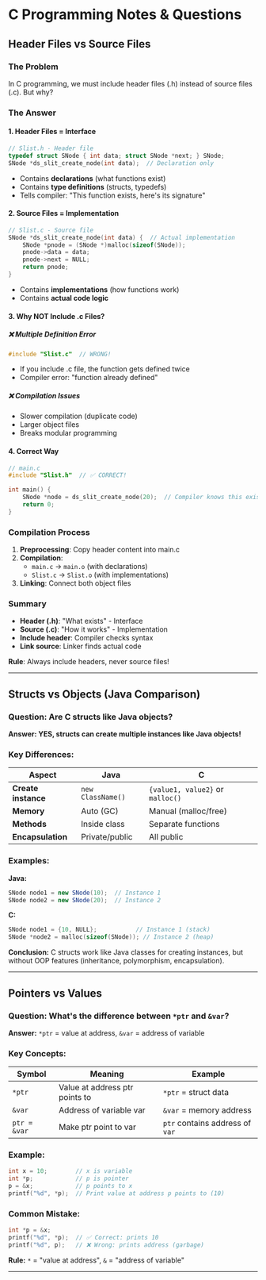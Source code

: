 # C Programming Notes & Questions

## Header Files vs Source Files

### The Problem
In C programming, we must include header files (.h) instead of source files (.c). But why?

### The Answer

#### 1. **Header Files = Interface**
```c
// Slist.h - Header file
typedef struct SNode { int data; struct SNode *next; } SNode;
SNode *ds_slit_create_node(int data);  // Declaration only
```
- Contains **declarations** (what functions exist)
- Contains **type definitions** (structs, typedefs)
- Tells compiler: "This function exists, here's its signature"

#### 2. **Source Files = Implementation**
```c
// Slist.c - Source file
SNode *ds_slit_create_node(int data) {  // Actual implementation
    SNode *pnode = (SNode *)malloc(sizeof(SNode));
    pnode->data = data;
    pnode->next = NULL;
    return pnode;
}
```
- Contains **implementations** (how functions work)
- Contains **actual code logic**

#### 3. **Why NOT Include .c Files?**

##### ❌ **Multiple Definition Error**
```c
#include "Slist.c"  // WRONG!
```
- If you include .c file, the function gets defined twice
- Compiler error: "function already defined"

##### ❌ **Compilation Issues**
- Slower compilation (duplicate code)
- Larger object files
- Breaks modular programming

#### 4. **Correct Way**
```c
// main.c
#include "Slist.h"  // ✅ CORRECT!

int main() {
    SNode *node = ds_slit_create_node(20);  // Compiler knows this exists
    return 0;
}
```

### Compilation Process
1. **Preprocessing**: Copy header content into main.c
2. **Compilation**: 
   - `main.c` → `main.o` (with declarations)
   - `Slist.c` → `Slist.o` (with implementations)
3. **Linking**: Connect both object files

### Summary
- **Header (.h)**: "What exists" - Interface
- **Source (.c)**: "How it works" - Implementation  
- **Include header**: Compiler checks syntax
- **Link source**: Linker finds actual code

**Rule**: Always include headers, never source files!

---

## Structs vs Objects (Java Comparison)

### Question: Are C structs like Java objects?

**Answer: YES, structs can create multiple instances like Java objects!**

### Key Differences:

| Aspect | Java | C |
|--------|------|---|
| **Create instance** | `new ClassName()` | `{value1, value2}` or `malloc()` |
| **Memory** | Auto (GC) | Manual (malloc/free) |
| **Methods** | Inside class | Separate functions |
| **Encapsulation** | Private/public | All public |

### Examples:

**Java:**
```java
SNode node1 = new SNode(10);  // Instance 1
SNode node2 = new SNode(20);  // Instance 2
```

**C:**
```c
SNode node1 = {10, NULL};           // Instance 1 (stack)
SNode *node2 = malloc(sizeof(SNode)); // Instance 2 (heap)
```

**Conclusion:** C structs work like Java classes for creating instances, but without OOP features (inheritance, polymorphism, encapsulation).

---

## Pointers vs Values

### Question: What's the difference between `*ptr` and `&var`?

**Answer:** `*ptr` = value at address, `&var` = address of variable

### Key Concepts:

| Symbol | Meaning | Example |
|--------|---------|---------|
| `*ptr` | Value at address ptr points to | `*ptr` = struct data |
| `&var` | Address of variable var | `&var` = memory address |
| `ptr = &var` | Make ptr point to var | `ptr` contains address of `var` |

### Example:
```c
int x = 10;        // x is variable
int *p;            // p is pointer
p = &x;            // p points to x
printf("%d", *p);  // Print value at address p points to (10)
```

### Common Mistake:
```c
int *p = &x;
printf("%d", *p);  // ✅ Correct: prints 10
printf("%d", p);   // ❌ Wrong: prints address (garbage)
```

**Rule:** `*` = "value at address", `&` = "address of variable"

---

